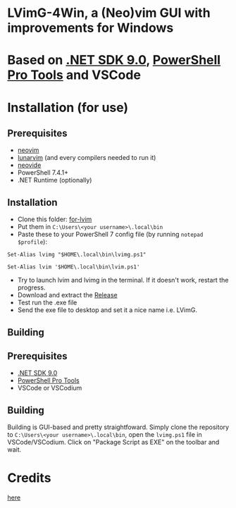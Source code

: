 # LVimG-4Win, a (Neo)vim GUI with improvements for Windows
# Based on [.NET SDK 9.0](https://dotnet.microsoft.com/en-us/download/visual-studio-sdks), [PowerShell Pro Tools](https://github.com/ironmansoftware/powershell-pro-tools) and VSCode

# Installation (for use)
## Prerequisites
- [neovim](https://github.com/neovim/neovim)
- [lunarvim](https://github.com/LunarVim/LunarVim) (and every compilers needed to run it)
- [neovide](https://github.com/neovide/neovide)
- PowerShell 7.4.1+
- .NET Runtime (optionally)

## Installation
- Clone this folder: [for-lvim](https://github.com/imchocomint/lvimg-4win/tree/main/for-lvim)
- Put them in `C:\Users\<your username>\.local\bin`
- Paste these to your PowerShell 7 config file (by running `notepad $profile`):

`Set-Alias lvimg "$HOME\.local\bin\lvimg.ps1"`

`Set-Alias lvim '$HOME\.local\bin\lvim.ps1'`

- Try to launch lvim and lvimg in the terminal. If it doesn't work, restart the progress.
- Download and extract the [Release](https://github.com/imchocomint/lvimg-4win/releases/tag/stable)
- Test run the .exe file
- Send the exe file to desktop and set it a nice name i.e. LVimG.

## Building
## Prerequisites
- [.NET SDK 9.0](https://dotnet.microsoft.com/en-us/download/visual-studio-sdks)
- [PowerShell Pro Tools](https://github.com/ironmansoftware/powershell-pro-tools)
- VSCode or VSCodium

## Building
Building is GUI-based and pretty straightfoward. Simply clone the repository to `C:\Users\<your username>\.local\bin`, open the `lvimg.ps1` file in VSCode/VSCodium. Click on "Package Script as EXE" on the toolbar and wait.

# Credits
[here](https://github.com/LunarVim/LunarVim/issues/1553#issuecomment-1342378723)
